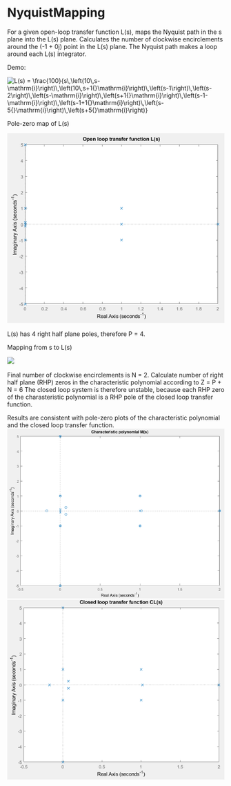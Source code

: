 # NyquistMapping
For a given open-loop transfer function L(s), maps the Nyquist path in the s plane into the L(s) plane. Calculates the number of clockwise encirclements around the (-1 + 0j) point in the L(s) plane. The Nyquist path makes a loop around each L(s) integrator.

Demo:

<img src="http://www.sciweavers.org/tex2img.php?eq=L%28s%29%20%3D%20%5Cfrac%7B100%7D%7Bs%5C%2C%5Cleft%2810%5C%2Cs-%5Cmathrm%7Bi%7D%5Cright%29%5C%2C%5Cleft%2810%5C%2Cs%2B1%7B%7D%5Cmathrm%7Bi%7D%5Cright%29%5C%2C%5Cleft%28s-1%5Cright%29%5C%2C%5Cleft%28s-2%5Cright%29%5C%2C%5Cleft%28s-%5Cmathrm%7Bi%7D%5Cright%29%5C%2C%5Cleft%28s%2B1%7B%7D%5Cmathrm%7Bi%7D%5Cright%29%5C%2C%5Cleft%28s-1-%5Cmathrm%7Bi%7D%5Cright%29%5C%2C%5Cleft%28s-1%2B1%7B%7D%5Cmathrm%7Bi%7D%5Cright%29%5C%2C%5Cleft%28s-5%7B%7D%5Cmathrm%7Bi%7D%5Cright%29%5C%2C%5Cleft%28s%2B5%7B%7D%5Cmathrm%7Bi%7D%5Cright%29%7D&bc=White&fc=Black&im=png&fs=12&ff=modern&edit=0" align="center" border="0" alt="L(s) = \frac{100}{s\,\left(10\,s-\mathrm{i}\right)\,\left(10\,s+1{}\mathrm{i}\right)\,\left(s-1\right)\,\left(s-2\right)\,\left(s-\mathrm{i}\right)\,\left(s+1{}\mathrm{i}\right)\,\left(s-1-\mathrm{i}\right)\,\left(s-1+1{}\mathrm{i}\right)\,\left(s-5{}\mathrm{i}\right)\,\left(s+5{}\mathrm{i}\right)}" width="714" height="40" />

Pole-zero map of L(s)

![](openloopLs.png)

L(s) has 4 right half plane poles, therefore P = 4.

Mapping from s to L(s)

![](animation.gif)

Final number of clockwise encirclements is N = 2. Calculate number of right half plane (RHP) zeros in the characteristic polynomial according to Z = P + N = 6
The closed loop system is therefore unstable, because each RHP zero of the charasteristic polynomial is a RHP pole of the closed loop transfer function.

Results are consistent with pole-zero plots of the characteristic polynomial and the closed loop transfer function.
![](charpolMs.png)
![](closedloopCLs.png)

